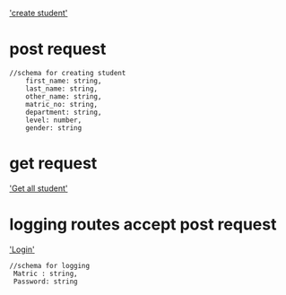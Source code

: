 ['create student'](https://fancy-worm-shoe.cyclic.app/create)
# post request
```
//schema for creating student
    first_name: string,
    last_name: string,
    other_name: string,
    matric_no: string,
    department: string,
    level: number,
    gender: string
```
# get request
['Get all student'](https://fancy-worm-shoe.cyclic.app/student)
# logging routes accept post request
['Login'](https://fancy-worm-shoe.cyclic.app/login)

```
//schema for logging 
 Matric : string,
 Password: string
```
